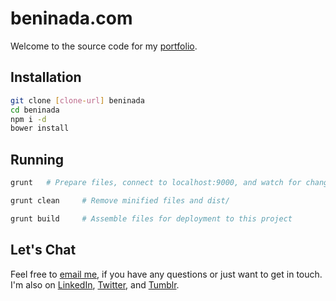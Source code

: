 beninada.com
==========
Welcome to the source code for my [portfolio](http://beninada.com).

Installation
---------

```sh
git clone [clone-url] beninada
cd beninada
npm i -d
bower install
```

Running
-------
```sh
grunt   # Prepare files, connect to localhost:9000, and watch for changes
```

```sh
grunt clean     # Remove minified files and dist/
```

```sh
grunt build     # Assemble files for deployment to this project
```

Let's Chat
--------
Feel free to [email me](mailto:benjamin.inada@gmail.com), if you have any questions or just want to get in touch. I'm also on [LinkedIn](https://www.linkedin.com/in/beninada), [Twitter](https://twitter.com/beninada), and [Tumblr](http://benthegreat.tumblr.com).
